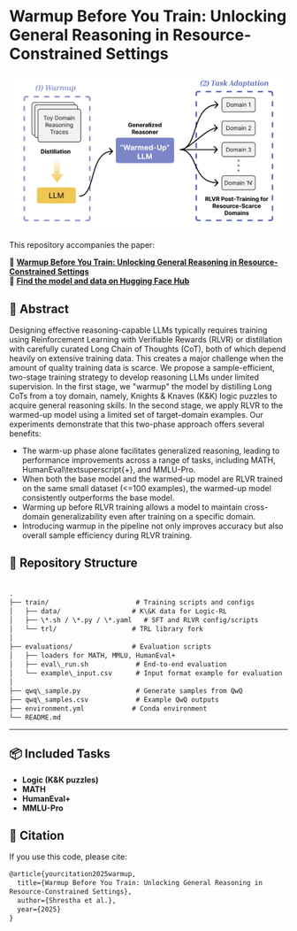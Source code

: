 # Warmup Before You Train: Unlocking General Reasoning in Resource-Constrained Settings

![Methodology](figures/fig1.png)

This repository accompanies the paper:

📄 **[Warmup Before You Train: Unlocking General Reasoning in Resource-Constrained Settings](https://arxiv.org/abs/your_arxiv_id)**  
🤗 **[Find the model and data on Hugging Face Hub]([https://huggingface.co/your-username/your-model-name](https://huggingface.co/collections/safal312/warmup-before-you-train-6829ddbc5e6f0c59f4a86a98))**

## 📄 Abstract

Designing effective reasoning-capable LLMs typically requires training using Reinforcement Learning with Verifiable Rewards (RLVR) or distillation with carefully curated Long Chain of Thoughts (CoT), both of which depend heavily on extensive training data. This creates a major challenge when the amount of quality training data is scarce. 
We propose a sample-efficient, two-stage training strategy to develop reasoning LLMs under limited supervision. In the first stage, we "warmup" the model by distilling Long CoTs from a toy domain, namely, Knights & Knaves (K&K) logic puzzles to acquire general reasoning skills. 
In the second stage, we apply RLVR to the warmed-up model using a limited set of target-domain examples. Our experiments demonstrate that this two-phase approach offers several benefits: 
- The warm-up phase alone facilitates generalized reasoning, leading to performance improvements across a range of tasks, including MATH, HumanEval\textsuperscript{+}, and MMLU-Pro.
- When both the base model and the warmed-up model are RLVR trained on the same small dataset (<=100 examples), the warmed-up model consistently outperforms the base model.
- Warming up before RLVR training allows a model to maintain cross-domain generalizability even after training on a specific domain.
- Introducing warmup in the pipeline not only improves accuracy but also overall sample efficiency during RLVR training.

## 📁 Repository Structure

```

.
├── train/                      # Training scripts and configs
│   ├── data/                  # K\&K data for Logic-RL
│   ├── \*.sh / \*.py / \*.yaml   # SFT and RLVR config/scripts
│   └── trl/                   # TRL library fork
│
├── evaluations/               # Evaluation scripts
│   ├── loaders for MATH, MMLU, HumanEval+
│   ├── eval\_run.sh            # End-to-end evaluation
│   └── example\_input.csv      # Input format example for evaluation
│
├── qwq\_sample.py              # Generate samples from QwQ
├── qwq\_samples.csv            # Example QwQ outputs
├── environment.yml            # Conda environment
└── README.md

```

---

## 📦 Included Tasks

* **Logic (K\&K puzzles)**
* **MATH**
* **HumanEval+**
* **MMLU-Pro**



## 📜 Citation

If you use this code, please cite:

```
@article{yourcitation2025warmup,
  title={Warmup Before You Train: Unlocking General Reasoning in Resource-Constrained Settings},
  author={Shrestha et al.},
  year={2025}
}
```
